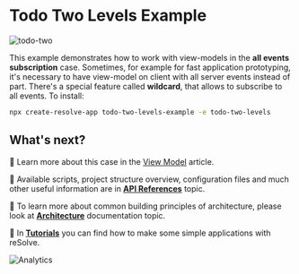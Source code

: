 # **Todo Two Levels Example**

![todo-two](https://user-images.githubusercontent.com/19663260/41165183-af6e4f02-6b45-11e8-9494-38aace0c518e.png)

This example demonstrates how to work with view-models in the **all events subscription** case. Sometimes, for example for fast application prototyping, it's necessary to have view-model on client with all server events instead of part. There's a special feature called **wildcard**, that allows to subscribe to all events. To install:

```bash
npx create-resolve-app todo-two-levels-example -e todo-two-levels
```

## What's next?

📑 Learn more about this case in the [View Model](https://github.com/reimagined/resolve/blob/master/docs/View%20Model.md) article.

📑 Available scripts, project structure overview, configuration files and much other useful information are in [**API References**](https://github.com/reimagined/resolve/blob/master/docs/API%20References.md) topic.

📑 To learn more about common building principles of architecture, please look at [**Architecture**](https://github.com/reimagined/resolve/blob/master/docs/Architecture.md) documentation topic.

📑 In [**Tutorials**](https://github.com/reimagined/resolve/tree/master/docs/Tutorials) you can find how to make some simple applications with reSolve.

![Analytics](https://ga-beacon.appspot.com/UA-118635726-1/examples-todo-two-levels-readme?pixel)
